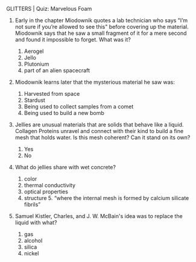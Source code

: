 GLITTERS | Quiz: Marvelous Foam

1. Early in the chapter Miodownik quotes a lab technician who says "I’m not sure if you’re allowed to see this" before covering up the material. Miodownik says that he saw a small fragment of it for a mere second and found it impossible to forget. What was it?

	1. Aerogel
	2. Jello
	3. Plutonium
	4. part of an alien spacecraft

2. Miodownik learns later that the mysterious material he saw was:
	1. Harvested from space
	2. Stardust
	3. Being used to collect samples from a comet
	4. Being used to build a new bomb

3. Jellies are unusual materials that are solids that behave like a liquid. Collagen Proteins unravel and connect with their kind to build a fine mesh that holds water. Is this mesh coherent? Can it stand on its own?
	1. Yes
	2. No

4. What do jellies share with wet concrete?
	1. color
	2. thermal conductivity
	3. optical properties
	4. structure
		5. “where the internal mesh is formed by calcium silicate fibrils”

5. Samuel Kistler, Charles, and J. W. McBain's idea was to replace the liquid with what?
	1. gas
	2. alcohol
	3. silica
	4. nickel
